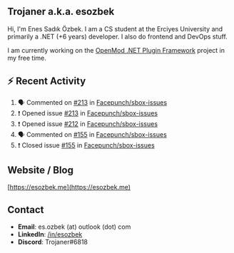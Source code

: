 ##  Trojaner a.k.a. esozbek
Hi, I'm Enes Sadık Özbek. I am a CS student at the Erciyes University and primarily a .NET (+6 years) developer. I also do frontend and DevOps stuff.

I am currently working on the [OpenMod .NET Plugin Framework](https://github.com/openmod/openmod) project in my free time. 

## :zap: Recent Activity

<!--START_SECTION:activity-->
1. 🗣 Commented on [#213](https://github.com/Facepunch/sbox-issues/issues/213) in [Facepunch/sbox-issues](https://github.com/Facepunch/sbox-issues)
2. ❗️ Opened issue [#213](https://github.com/Facepunch/sbox-issues/issues/213) in [Facepunch/sbox-issues](https://github.com/Facepunch/sbox-issues)
3. ❗️ Opened issue [#212](https://github.com/Facepunch/sbox-issues/issues/212) in [Facepunch/sbox-issues](https://github.com/Facepunch/sbox-issues)
4. 🗣 Commented on [#155](https://github.com/Facepunch/sbox-issues/issues/155) in [Facepunch/sbox-issues](https://github.com/Facepunch/sbox-issues)
5. ❗️ Closed issue [#155](https://github.com/Facepunch/sbox-issues/issues/155) in [Facepunch/sbox-issues](https://github.com/Facepunch/sbox-issues)
<!--END_SECTION:activity-->

## Website / Blog
[https://esozbek.me](https://esozbek.me)

## Contact
- **Email**: es.ozbek (at) outlook (dot) com
- **LinkedIn**: [/in/esozbek](https://linkedin.com/in/esozbek)
- **Discord**: Trojaner#6818
